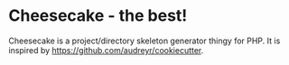 #  Cheesecake - the best!

Cheesecake is a project/directory skeleton generator thingy for PHP. It is inspired by
https://github.com/audreyr/cookiecutter.
